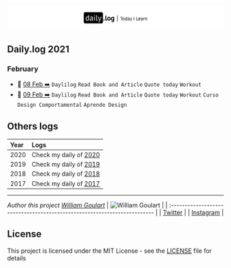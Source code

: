 
![](daily-logo.png)

## Daily.log 2021

### February

- 📝 [08 Feb ➡️](2021/02-Feb/log-08-02-2021.md) `Daylilog` `Read Book and Article` `Quote today` `Workout`
- 📝 [09 Feb ➡️](2021/02-Feb/log-09-02-2021.md) `Daylilog` `Read Book and Article` `Quote today` `Workout` `Curso Design Comportamental` `Aprende Design`

## Others logs

| Year | Logs                                                                                       |
| :--- | :----------------------------------------------------------------------------------------- |
| 2020 | Check my daily of [2020](https://github.com/wgoulaart/dailylog/tree/master/2020/README.md) |
| 2019 | Check my daily of [2019](https://github.com/wgoulaart/dailylog/tree/master/2019/README.md) |
| 2018 | Check my daily of [2018](https://github.com/wgoulaart/dailylog/tree/master/2018/README.md) |
| 2017 | Check my daily of [2017](https://github.com/wgoulaart/dailylog/tree/master/2017/README.md) |

---

 _Author this project [William Goulart](https://github.com/wgoulaart/)_
| ![William Goulart](https://avatars1.githubusercontent.com/u/2000986?s=80) |
| :------------------------------------------------------------------------ |
| [Twitter](https://twitter.com/wgoulaart/)                                 |
| [Instagram](https://instagram.com/wgoulaart/)                             |

## License

This project is licensed under the MIT License - see the [LICENSE](LICENSE) file for details
